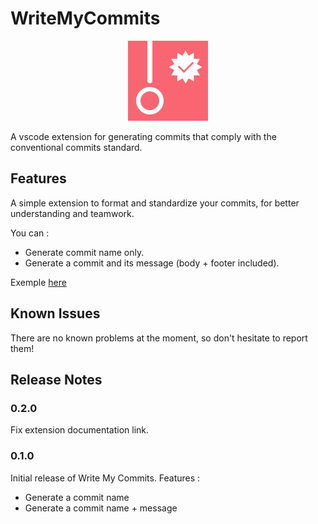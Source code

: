 # WriteMyCommits

<p align="center">
  <img src="./src/media/logo.png" alt="Logo WriteMyCommits">
</p>
A vscode extension for generating commits that comply with the conventional commits standard.  

## Features

A simple extension to format and standardize your commits, for better understanding and teamwork. 

You can :
- Generate commit name only.
- Generate a commit and its message (body + footer included).

Exemple [here](https://youtu.be/PiYvZSA-Qwo)  

## Known Issues

There are no known problems at the moment, so don't hesitate to report them!
  
## Release Notes  

### 0.2.0

Fix extension documentation link.

### 0.1.0

Initial release of Write My Commits.
Features : 
- Generate a commit name
- Generate a commit name + message
